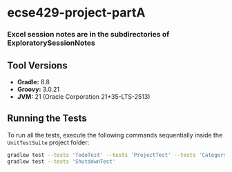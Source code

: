# ecse429-project-partA

### Excel session notes are in the subdirectories of ExploratorySessionNotes

## Tool Versions
- **Gradle:** 8.8
- **Groovy:** 3.0.21
- **JVM:** 21 (Oracle Corporation 21+35-LTS-2513)

## Running the Tests

To run all the tests, execute the following commands sequentially inside the `UnitTestSuite` project folder:

```bash
gradlew test --tests 'TodoTest' --tests 'ProjectTest' --tests 'CategoryTest'
gradlew test --tests 'ShutdownTest'

